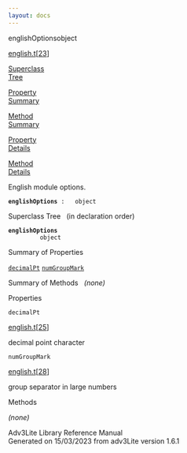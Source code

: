 ```yaml
---
layout: docs
---
```

<span class="title">englishOptions</span><span class="type">object</span>

[english.t](../file/english.t.html)\[[23](../source/english.t.html#23)\]

[Superclass  
Tree](#_SuperClassTree_)

[Property  
Summary](#_PropSummary_)

[Method  
Summary](#_MethodSummary_)

[Property  
Details](#_Properties_)

[Method  
Details](#_Methods_)



English module options.

**`englishOptions`**` :   object`



<span id="_SuperClassTree_"></span>



<span class="hdln">Superclass Tree</span>   (in declaration order)



**`englishOptions`**  
`         object`  
<span id="_PropSummary_"></span>



<span class="hdln">Summary of Properties</span>  



[`decimalPt`](#decimalPt) [`numGroupMark`](#numGroupMark)

<span id="_MethodSummary_"></span>



<span class="hdln">Summary of Methods</span>  
*(none)* <span id="_Properties_"></span>



<span class="hdln">Properties</span>  



<span id="decimalPt"></span>

`decimalPt`

[english.t](../file/english.t.html)\[[25](../source/english.t.html#25)\]



decimal point character



<span id="numGroupMark"></span>

`numGroupMark`

[english.t](../file/english.t.html)\[[28](../source/english.t.html#28)\]



group separator in large numbers



<span id="_Methods_"></span>



<span class="hdln">Methods</span>  



*(none)*



Adv3Lite Library Reference Manual  
Generated on 15/03/2023 from adv3Lite version 1.6.1


